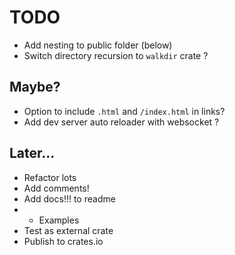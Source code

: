 # TODO

- Add nesting to public folder (below)
- Switch directory recursion to `walkdir` crate ?

## Maybe?

- Option to include `.html` and `/index.html` in links?
- Add dev server auto reloader with websocket ?

## Later...

- Refactor lots
- Add comments!
- Add docs!!! to readme
- - Examples
- Test as external crate
- Publish to crates.io
